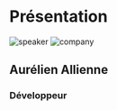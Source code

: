 <!-- .slide: class="speaker-slide" -->

# Présentation

![speaker](./assets/images/speakers/aal.png)
![company](./assets/images/logo_sfeir_noir_orange.png)

## Aurélien Allienne

### Développeur
